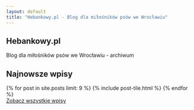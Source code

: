 ```yaml
---
layout: default
title: "Hebankowy.pl - Blog dla miłośników psów we Wrocławiu"
---
```


<section class="hero">
  <h1>Hebankowy.pl</h1>
  <p>Blog dla miłośników psów we Wrocławiu - archiwum</p>
</section>

<section class="posts">
  <h2>Najnowsze wpisy</h2>
  <div class="posts-grid">
    {% for post in site.posts limit: 9 %}
      {% include post-tile.html %}
    {% endfor %}
  </div>

  <div class="view-all">
    <a href="/archive/" class="btn">Zobacz wszystkie wpisy</a>
  </div>
</section>
